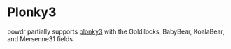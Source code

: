 # Plonky3

powdr partially supports [plonky3](https://github.com/Plonky3/Plonky3) with the Goldilocks, BabyBear, KoalaBear, and Mersenne31 fields.
